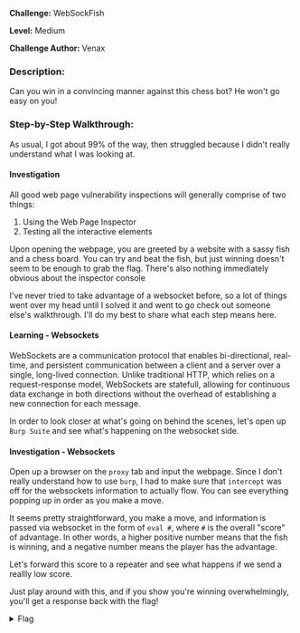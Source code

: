 **Challenge:** WebSockFish

**Level:** Medium

**Challenge Author:** Venax

### Description: 
Can you win in a convincing manner against this chess bot? He won't go easy on you!

### Step-by-Step Walkthrough:
As usual, I got about 99% of the way, then struggled because I didn't really understand what I was looking at.

#### Investigation
All good web page vulnerability inspections will generally comprise of two things:

1. Using the Web Page Inspector
2. Testing all the interactive elements

Upon opening the webpage, you are greeted by a website with a sassy fish and a chess board. You can try and beat the fish, but just winning doesn't seem to be enough to grab the flag. There's also nothing immediately obvious about the inspector console

I've never tried to take advantage of a websocket before, so a lot of things went over my head until I solved it and went to go check out someone else's walkthrough. I'll do my best to share what each step means here.

#### Learning - Websockets
WebSockets are a communication protocol that enables bi-directional, real-time, and persistent communication between a client and a server over a single, long-lived connection. Unlike traditional HTTP, which relies on a request-response model, WebSockets are statefull, allowing for continuous data exchange in both directions without the overhead of establishing a new connection for each message. 

In order to look closer at what's going on behind the scenes, let's open up `Burp Suite` and see what's happening on the websocket side.

#### Investigation - Websockets
Open up a browser on the `proxy` tab and input the webpage. Since I don't really understand how to use `burp`, I had to make sure that `intercept` was off for the websockets information to actually flow. You can see everything popping up in order as you make a move. 

It seems pretty straightforward, you make a move, and information is passed via websocket in the form of `eval #`, where `#` is the overall "score" of advantage. In other words, a higher positive number means that the fish is winning, and a negative number means the player has the advantage.

Let's forward this score to a repeater and see what happens if we send a reallly low score.

Just play around with this, and if you show you're winning overwhelmingly, you'll get a response back with the flag!


<details><summary>Flag</summary>
    <pre>
    picoCTF{c1i3nt_s1d3_w3b_s0ck3t5_e5e75e69}
    </pre>
   </details>